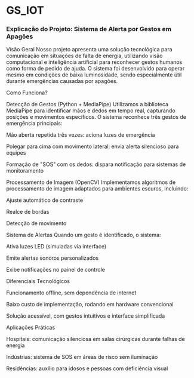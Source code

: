 # GS_IOT

### Explicação do Projeto: Sistema de Alerta por Gestos em Apagões

Visão Geral
Nosso projeto apresenta uma solução tecnológica para comunicação em situações de falta de energia, utilizando visão computacional e inteligência artificial para reconhecer gestos humanos como forma de pedido de ajuda. O sistema foi desenvolvido para operar mesmo em condições de baixa luminosidade, sendo especialmente útil durante emergências causadas por apagões.

Como Funciona?

Detecção de Gestos (Python + MediaPipe)
Utilizamos a biblioteca MediaPipe para identificar mãos e dedos em tempo real, capturando posições e movimentos específicos. O sistema reconhece três gestos de emergência principais:

Mão aberta repetida três vezes: aciona luzes de emergência

Polegar para cima com movimento lateral: envia alerta silencioso para equipes

Formação de "SOS" com os dedos: dispara notificação para sistemas de monitoramento

Processamento de Imagem (OpenCV)
Implementamos algoritmos de processamento de imagem adaptados para ambientes escuros, incluindo:

Ajuste automático de contraste

Realce de bordas

Detecção de movimento

Sistema de Alertas
Quando um gesto é identificado, o sistema:

Ativa luzes LED (simuladas via interface)

Emite alertas sonoros personalizados

Exibe notificações no painel de controle

Diferenciais Tecnológicos

Funcionamento offline, sem dependência de internet

Baixo custo de implementação, rodando em hardware convencional

Solução acessível, com gestos intuitivos e interface simplificada

Aplicações Práticas

Hospitais: comunicação silenciosa em salas cirúrgicas durante falhas de energia

Indústrias: sistema de SOS em áreas de risco sem iluminação

Residências: auxílio para idosos e pessoas com deficiência visual
